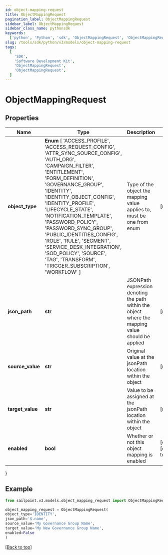 ```yaml
---
id: object-mapping-request
title: ObjectMappingRequest
pagination_label: ObjectMappingRequest
sidebar_label: ObjectMappingRequest
sidebar_class_name: pythonsdk
keywords:
  ['python', 'Python', 'sdk', 'ObjectMappingRequest', 'ObjectMappingRequest']
slug: /tools/sdk/python/v3/models/object-mapping-request
tags:
  [
    'SDK',
    'Software Development Kit',
    'ObjectMappingRequest',
    'ObjectMappingRequest',
  ]
---
```


# ObjectMappingRequest

## Properties

| Name | Type | Description | Notes |
| --- | --- | --- | --- |
| **object_type** | **Enum** [ 'ACCESS_PROFILE', 'ACCESS_REQUEST_CONFIG', 'ATTR_SYNC_SOURCE_CONFIG', 'AUTH_ORG', 'CAMPAIGN_FILTER', 'ENTITLEMENT', 'FORM_DEFINITION', 'GOVERNANCE_GROUP', 'IDENTITY', 'IDENTITY_OBJECT_CONFIG', 'IDENTITY_PROFILE', 'LIFECYCLE_STATE', 'NOTIFICATION_TEMPLATE', 'PASSWORD_POLICY', 'PASSWORD_SYNC_GROUP', 'PUBLIC_IDENTITIES_CONFIG', 'ROLE', 'RULE', 'SEGMENT', 'SERVICE_DESK_INTEGRATION', 'SOD_POLICY', 'SOURCE', 'TAG', 'TRANSFORM', 'TRIGGER_SUBSCRIPTION', 'WORKFLOW' ] | Type of the object the mapping value applies to, must be one from enum | [required] |
| **json_path** | **str** | JSONPath expression denoting the path within the object where the mapping value should be applied | [required] |
| **source_value** | **str** | Original value at the jsonPath location within the object | [required] |
| **target_value** | **str** | Value to be assigned at the jsonPath location within the object | [required] |
| **enabled** | **bool** | Whether or not this object mapping is enabled | [optional] [default to False] |

}

## Example

```python
from sailpoint.v3.models.object_mapping_request import ObjectMappingRequest

object_mapping_request = ObjectMappingRequest(
object_type='IDENTITY',
json_path='$.name',
source_value='My Governance Group Name',
target_value='My New Governance Group Name',
enabled=False
)

```

[[Back to top]](#)
